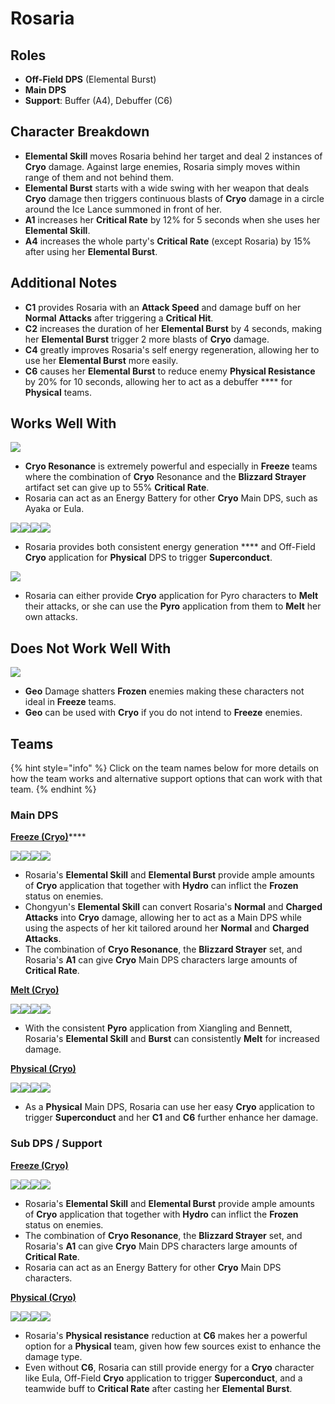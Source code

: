 # Rosaria

## Roles

* **Off-Field DPS** (Elemental Burst)
* **Main DPS**
* **Support**: Buffer (A4), Debuffer (C6)

## Character Breakdown

* **Elemental Skill** moves Rosaria behind her target and deal 2 instances of **Cryo** damage. Against large enemies, Rosaria simply moves within range of them and not behind them.
* **Elemental Burst** starts with a wide swing with her weapon that deals **Cryo** damage then triggers continuous blasts of **Cryo** damage in a circle around the Ice Lance summoned in front of her.
* **A1** increases her **Critical Rate** by 12% for 5 seconds when she uses her **Elemental Skill**.
* **A4** increases the whole party's **Critical Rate** (except Rosaria) by 15% after using her **Elemental Burst**.

## Additional Notes

* **C1** provides Rosaria with an **Attack Speed** and damage buff on her **Normal** **Attacks** after triggering a **Critical Hit**.
* **C2** increases the duration of her **Elemental Burst** by 4 seconds, making her **Elemental Burst** trigger 2 more blasts of **Cryo** damage.
* **C4** greatly improves Rosaria's self energy regeneration, allowing her to use her **Elemental Burst** more easily.
* **C6** causes her **Elemental Burst** to reduce enemy **Physical Resistance** by 20% for 10 seconds, allowing her to act as a debuffer **** for **Physical** teams.

## Works Well With

![](../../.gitbook/assets/Element\_Cryo.webp)

* **Cryo Resonance** is extremely powerful and especially in **Freeze** teams where the combination of **Cryo** Resonance and the **Blizzard Strayer** artifact set can give up to 55% **Critical Rate**.
* Rosaria can act as an Energy Battery for other **Cryo** Main DPS, such as Ayaka or Eula.

![](../../.gitbook/assets/UI\_AvatarIcon\_Keqing.png)![](../../.gitbook/assets/UI\_AvatarIcon\_Razor.png)![](../../.gitbook/assets/UI\_AvatarIcon\_Eula.png)![](../../.gitbook/assets/UI\_AvatarIcon\_Xinyan.png)

* Rosaria provides both consistent energy generation **** and Off-Field **Cryo** application for **Physical** DPS to trigger **Superconduct**.

![](../../.gitbook/assets/Element\_Pyro.webp)

* Rosaria can either provide **Cryo** application for Pyro characters to **Melt** their attacks, or she can use the **Pyro** application from them to **Melt** her own attacks.

## Does Not Work Well With

![](../../.gitbook/assets/Element\_Geo.webp)

* **Geo** Damage shatters **Frozen** enemies making these characters not ideal in **Freeze** teams.
* **Geo** can be used with **Cryo** if you do not intend to **Freeze** enemies.

## Teams

{% hint style="info" %}
Click on the team names below for more details on how the team works and alternative support options that can work with that team.
{% endhint %}

### Main DPS

[**Freeze (Cryo)**](../../teams/freeze.md)****

![](../../.gitbook/assets/UI\_AvatarIcon\_Rosaria.png)![](../../.gitbook/assets/UI\_AvatarIcon\_Xingqiu.png)![](../../.gitbook/assets/UI\_AvatarIcon\_Chongyun.png)![](../../.gitbook/assets/UI\_AvatarIcon\_Kokomi.png)

* Rosaria's **Elemental Skill** and **Elemental Burst** provide ample amounts of **Cryo** application that together with **Hydro** can inflict the **Frozen** status on enemies.
* Chongyun's **Elemental Skill** can convert Rosaria's **Normal** and **Charged Attacks** into **Cryo** damage, allowing her to act as a Main DPS while using the aspects of her kit tailored around her **Normal** and **Charged Attacks**.
* The combination of **Cryo Resonance**, the **Blizzard Strayer** set, and Rosaria's **A1** can give **Cryo** Main DPS characters large amounts of **Critical Rate**.

[**Melt (Cryo)**](../../teams/reverse-melt.md)

![](../../.gitbook/assets/UI\_AvatarIcon\_Rosaria.png)![](../../.gitbook/assets/UI\_AvatarIcon\_Xiangling.png)![](../../.gitbook/assets/UI\_AvatarIcon\_Sucrose.png)![](../../.gitbook/assets/UI\_AvatarIcon\_Bennett.png)

* With the consistent **Pyro** application from Xiangling and Bennett, Rosaria's **Elemental Skill** and **Burst** can consistently **Melt** for increased damage.

****[**Physical (Cryo)**](../../teams/physical-cryo.md)****

![](../../.gitbook/assets/UI\_AvatarIcon\_Rosaria.png)![](../../.gitbook/assets/UI\_AvatarIcon\_Fischl.png)![](../../.gitbook/assets/UI\_AvatarIcon\_Beidou.png)![](../../.gitbook/assets/UI\_AvatarIcon\_Diona.png)

* As a **Physical** Main DPS, Rosaria can use her easy **Cryo** application to trigger **Superconduct** and her **C1** and **C6** further enhance her damage.

### Sub DPS / Support

****[**Freeze (Cryo)**](../../teams/freeze.md)****

![](../../.gitbook/assets/UI\_AvatarIcon\_Ayaka.png)![](../../.gitbook/assets/UI\_AvatarIcon\_Mona.png)![](../../.gitbook/assets/UI\_AvatarIcon\_Rosaria.png)![](../../.gitbook/assets/UI\_AvatarIcon\_Sayu.png)

* Rosaria's **Elemental Skill** and **Elemental Burst** provide ample amounts of **Cryo** application that together with **Hydro** can inflict the **Frozen** status on enemies.
* The combination of **Cryo Resonance**, the **Blizzard Strayer** set, and Rosaria's **A1** can give **Cryo** Main DPS characters large amounts of **Critical Rate**.
* Rosaria can act as an Energy Battery for other **Cryo** Main DPS characters.

[**Physical (Cryo)**](../../teams/physical.md)

![](../../.gitbook/assets/UI\_AvatarIcon\_Eula.png)![](../../.gitbook/assets/UI\_AvatarIcon\_Fischl.png)![](../../.gitbook/assets/UI\_AvatarIcon\_Rosaria.png)![](../../.gitbook/assets/UI\_AvatarIcon\_Zhongli.png)

* Rosaria's **Physical resistance** reduction at **C6** makes her a powerful option for a **Physical** team, given how few sources exist to enhance the damage type.
* Even without **C6**, Rosaria can still provide energy for a **Cryo** character like Eula, Off-Field **Cryo** application to trigger **Superconduct**, and a teamwide buff to **Critical Rate** after casting her **Elemental Burst**.
